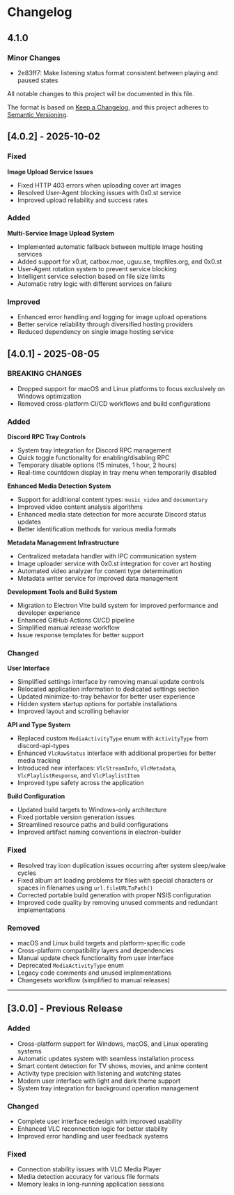 # Changelog

## 4.1.0

### Minor Changes

- 2e83ff7: Make listening status format consistent between playing and paused states

All notable changes to this project will be documented in this file.

The format is based on [Keep a Changelog](https://keepachangelog.com/en/1.0.0/),
and this project adheres to [Semantic Versioning](https://semver.org/spec/v2.0.0.html).

## [4.0.2] - 2025-10-02

### Fixed

**Image Upload Service Issues**

- Fixed HTTP 403 errors when uploading cover art images
- Resolved User-Agent blocking issues with 0x0.st service
- Improved upload reliability and success rates

### Added

**Multi-Service Image Upload System**

- Implemented automatic fallback between multiple image hosting services
- Added support for x0.at, catbox.moe, uguu.se, tmpfiles.org, and 0x0.st
- User-Agent rotation system to prevent service blocking
- Intelligent service selection based on file size limits
- Automatic retry logic with different services on failure

### Improved

- Enhanced error handling and logging for image upload operations
- Better service reliability through diversified hosting providers
- Reduced dependency on single image hosting service

## [4.0.1] - 2025-08-05

### BREAKING CHANGES

- Dropped support for macOS and Linux platforms to focus exclusively on Windows optimization
- Removed cross-platform CI/CD workflows and build configurations

### Added

**Discord RPC Tray Controls**

- System tray integration for Discord RPC management
- Quick toggle functionality for enabling/disabling RPC
- Temporary disable options (15 minutes, 1 hour, 2 hours)
- Real-time countdown display in tray menu when temporarily disabled

**Enhanced Media Detection System**

- Support for additional content types: `music_video` and `documentary`
- Improved video content analysis algorithms
- Enhanced media state detection for more accurate Discord status updates
- Better identification methods for various media formats

**Metadata Management Infrastructure**

- Centralized metadata handler with IPC communication system
- Image uploader service with 0x0.st integration for cover art hosting
- Automated video analyzer for content type determination
- Metadata writer service for improved data management

**Development Tools and Build System**

- Migration to Electron Vite build system for improved performance and developer experience
- Enhanced GitHub Actions CI/CD pipeline
- Simplified manual release workflow
- Issue response templates for better support

### Changed

**User Interface**

- Simplified settings interface by removing manual update controls
- Relocated application information to dedicated settings section
- Updated minimize-to-tray behavior for better user experience
- Hidden system startup options for portable installations
- Improved layout and scrolling behavior

**API and Type System**

- Replaced custom `MediaActivityType` enum with `ActivityType` from discord-api-types
- Enhanced `VlcRawStatus` interface with additional properties for better media tracking
- Introduced new interfaces: `VlcStreamInfo`, `VlcMetadata`, `VlcPlaylistResponse`, and `VlcPlaylistItem`
- Improved type safety across the application

**Build Configuration**

- Updated build targets to Windows-only architecture
- Fixed portable version generation issues
- Streamlined resource paths and build configurations
- Improved artifact naming conventions in electron-builder

### Fixed

- Resolved tray icon duplication issues occurring after system sleep/wake cycles
- Fixed album art loading problems for files with special characters or spaces in filenames using `url.fileURLToPath()`
- Corrected portable build generation with proper NSIS configuration
- Improved code quality by removing unused comments and redundant implementations

### Removed

- macOS and Linux build targets and platform-specific code
- Cross-platform compatibility layers and dependencies
- Manual update check functionality from user interface
- Deprecated `MediaActivityType` enum
- Legacy code comments and unused implementations
- Changesets workflow (simplified to manual releases)

---

## [3.0.0] - Previous Release

### Added

- Cross-platform support for Windows, macOS, and Linux operating systems
- Automatic updates system with seamless installation process
- Smart content detection for TV shows, movies, and anime content
- Activity type precision with listening and watching states
- Modern user interface with light and dark theme support
- System tray integration for background operation management

### Changed

- Complete user interface redesign with improved usability
- Enhanced VLC reconnection logic for better stability
- Improved error handling and user feedback systems

### Fixed

- Connection stability issues with VLC Media Player
- Media detection accuracy for various file formats
- Memory leaks in long-running application sessions
